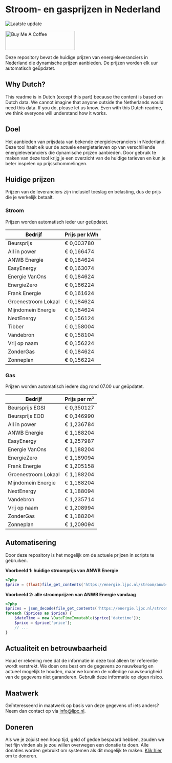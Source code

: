 # Stroom- en gasprijzen in Nederland

![Laatste update](https://img.shields.io/badge/laatste%20update-2024--09--06%2012%3A00%20CET-brightgreen)

<a href="https://www.buymeacoffee.com/Lars-" target="_blank"><img src="https://cdn.buymeacoffee.com/buttons/v2/default-orange.png" alt="Buy Me A Coffee" height="60" style="height: 60px !important;width: 217px !important;" ></a>

Deze repository bevat de huidige prijzen van energieleveranciers in Nederland die dynamische prijzen aanbieden. De prijzen worden elk uur automatisch geüpdatet.

## Why Dutch?

This readme is in Dutch (except this part) because the content is based on Dutch data. We cannot imagine that anyone outside the Netherlands would need this data. If you do, please let us know. Even with this Dutch readme, we think
everyone will understand how it works.

## Doel

Het aanbieden van prijsdata van bekende energieleveranciers in Nederland. Deze tool haalt elk uur de actuele energietarieven op van verschillende energieleveranciers die dynamische prijzen aanbieden. Door gebruik te maken van deze tool
krijg je een overzicht van de huidige tarieven en kun je beter inspelen op prijsschommelingen.

## Huidige prijzen

Prijzen van de leveranciers zijn inclusief toeslag en belasting, dus de prijs die je werkelijk betaalt.

### Stroom

Prijzen worden automatisch ieder uur geüpdatet.

 Bedrijf | Prijs per kWh 
---------|---------------
Beursprijs | € 0,003780
All in power | € 0,166474
ANWB Energie | € 0,184624
EasyEnergy | € 0,163074
Energie VanOns | € 0,184624
EnergieZero | € 0,186224
Frank Energie | € 0,161624
Groenestroom Lokaal | € 0,184624
Mijndomein Energie | € 0,184624
NextEnergy | € 0,156124
Tibber | € 0,158004
Vandebron | € 0,158104
Vrij op naam | € 0,156224
ZonderGas | € 0,184624
Zonneplan | € 0,156224


### Gas

Prijzen worden automatisch iedere dag rond 07.00 uur geüpdatet.

 Bedrijf | Prijs per m³ 
---------|--------------
Beursprijs EGSI | € 0,350127
Beursprijs EOD | € 0,346990
All in power | € 1,236784
ANWB Energie | € 1,188204
EasyEnergy | € 1,257987
Energie VanOns | € 1,188204
EnergieZero | € 1,189094
Frank Energie | € 1,205158
Groenestroom Lokaal | € 1,188204
Mijndomein Energie | € 1,188204
NextEnergy | € 1,188094
Vandebron | € 1,235714
Vrij op naam | € 1,208994
ZonderGas | € 1,188204
Zonneplan | € 1,209094


## Automatisering

Door deze repository is het mogelijk om de actuele prijzen in scripts te gebruiken.

**Voorbeeld 1: huidige stroomprijs van ANWB Energie**

```php
<?php
$price = (float)file_get_contents('https://energie.ljpc.nl/stroom/anwb-energie-nu.txt');

```

**Voorbeeld 2: alle stroomprijzen van ANWB Energie vandaag**

```php
<?php
$prices = json_decode(file_get_contents('https://energie.ljpc.nl/stroom/all-in-power-vandaag.json'),true);
foreach ($prices as $price) {
    $dateTime = new \DateTimeImmutable($price['datetime']);
    $price = $price['price'];
    // ...
}
```

## Actualiteit en betrouwbaarheid

Houd er rekening mee dat de informatie in deze tool alleen ter referentie wordt verstrekt. We doen ons best om de gegevens zo nauwkeurig en actueel mogelijk te houden, maar we kunnen de volledige nauwkeurigheid van de gegevens niet
garanderen. Gebruik deze informatie op eigen risico.

## Maatwerk

Geïnteresseerd in maatwerk op basis van deze gegevens of iets anders? Neem dan contact op
via [info@ljpc.nl](mailto:info@ljpc.nl?subject=Energie%20prijzen).

## Doneren

Als we je zojuist een hoop tijd, geld of gedoe bespaard hebben, zouden we het fijn vinden als je zou willen overwegen een
donatie te doen. Alle donaties worden gebruikt om systemen als dit mogelijk te
maken. [Klik hier](https://www.buymeacoffee.com/Lars-) om te doneren.

